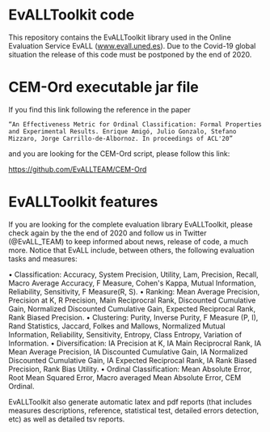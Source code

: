 # EvALLToolkit code
This repository contains the EvALLToolkit library used in the Online Evaluation Service EvALL (www.evall.uned.es). Due to the Covid-19 global situation the release of this code must be postponed by the end of 2020. 

# CEM-Ord executable jar file
If you find this link following the reference in the paper

	“An Effectiveness Metric for Ordinal Classification: Formal Properties and Experimental Results. Enrique Amigó, Julio Gonzalo, Stefano Mizzaro, Jorge Carrillo-de-Albornoz. In proceedings of ACL'20” 
	
and you are looking for the CEM-Ord script, please follow this link: 

https://github.com/EvALLTEAM/CEM-Ord

# EvALLToolkit features

If you are looking for the complete evaluation library EvALLToolkit, please check again by the the end of 2020 and follow us in Twitter (@EvALL_TEAM) to keep informed about news, release of code, a much more. Notice that EvALL include, between others, the following evaluation tasks and measures:

•	Classification: Accuracy, System Precision, Utility, Lam, Precision, Recall, Macro Average Accuracy, F Measure, Cohen's Kappa, Mutual Information, Reliability, Sensitivity, F Measure(R, S).
•	Ranking: Mean Average Precision, Precision at K, R Precision, Main Reciprocral Rank, Discounted Cumulative Gain, Normalized Discounted Cumulative Gain, Expected Reciprocal Rank, Rank Biased Precision.
•	Clustering: Purity, Inverse Purity, F Measure (P, I), Rand Statistics, Jaccard, Folkes and Mallows, Normalized Mutual Information, Reliability, Sensitivity, Entropy, Class Entropy, Variation of Information.
•	Diversification: IA Precision at K, IA Main Reciprocral Rank, IA Mean Average Precision, IA Discounted Cumulative Gain, IA Normalized Discounted Cumulative Gain, IA Expected Reciprocal Rank, IA Rank Biased Precision, Rank Bias Utility.
•	Ordinal Classification: Mean Absolute Error, Root Mean Squared Error, Macro averaged Mean Absolute Error, CEM Ordinal.

EvALLToolkit also generate automatic latex and pdf reports (that includes measures descriptions, reference, statistical test, detailed errors detection, etc) as well as detailed tsv reports.
